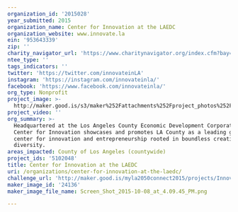 ```yaml
---
organization_id: '2015028'
year_submitted: 2015
organization_name: Center for Innovation at the LAEDC
organization_website: www.innovate.la
ein: '953643339'
zip: ''
charity_navigator_url: 'https://www.charitynavigator.org/index.cfm?bay=search.profile&ein=953643339'
ntee_type: ''
tags_indicators: ''
twitter: 'https://twitter.com/innovateinLA'
instagram: 'https://instagram.com/innovateinla/'
facebook: 'https://www.facebook.com/innovateinla/'
org_type: Nonprofit
project_image: >-
  http://maker.good.is/s3/maker%252Fattachments%252Fproject_photos%252Fimages%252F24136%252Fdisplay%252FScreen_Shot_2015-10-08_at_4.09.45_PM.png=c570x385
project_video: ''
org_summary: >-
  Headquartered at the Los Angeles County Economic Development Corporation, the
  Center for Innovation showcases and promotes LA County as a leading global
  center for innovation and entrepreneurship rooted in boundless creativity and
  diversity.
areas_impacted: County of Los Angeles (countywide)
project_ids: '5102048'
title: Center for Innovation at the LAEDC
uri: /organizations/center-for-innovation-at-the-laedc/
challenge_url: 'http://maker.good.is/myla2050connect2015/projects/InnovateLA.html'
maker_image_id: '24136'
maker_image_file_name: Screen_Shot_2015-10-08_at_4.09.45_PM.png

---
```

